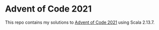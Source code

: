 # Advent of Code 2021

This repo contains my solutions to [Advent of Code 2021](https://adventofcode.com/2021) using Scala 2.13.7.